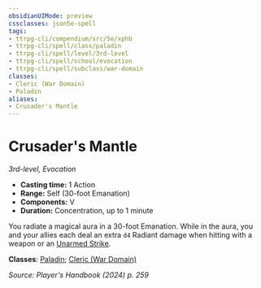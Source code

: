 ```yaml
---
obsidianUIMode: preview
cssclasses: json5e-spell
tags:
- ttrpg-cli/compendium/src/5e/xphb
- ttrpg-cli/spell/class/paladin
- ttrpg-cli/spell/level/3rd-level
- ttrpg-cli/spell/school/evocation
- ttrpg-cli/spell/subclass/war-domain
classes:
- Cleric (War Domain)
- Paladin
aliases:
- Crusader's Mantle
---
```

# Crusader's Mantle
*3rd-level, Evocation*  


- **Casting time:** 1 Action
- **Range:** Self (30-foot Emanation)
- **Components:** V
- **Duration:** Concentration, up to 1 minute

You radiate a magical aura in a 30-foot Emanation. While in the aura, you and your allies each deal an extra `d4` Radiant damage when hitting with a weapon or an [Unarmed Strike](Інструменти%20ДМ/CLI/rules/variant-rules/unarmed-strike-xphb.md).

**Classes**: [Paladin](Інструменти%20ДМ/CLI/lists/list-spells-classes-paladin.md); [Cleric (War Domain)](Інструменти%20ДМ/CLI/lists/list-spells-classes-war-domain-xphb.md "subclass=XPHB;class=XPHB")

*Source: Player's Handbook (2024) p. 259*